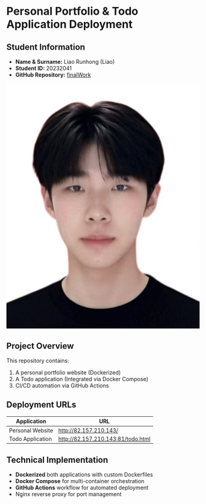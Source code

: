 # Personal Portfolio & Todo Application Deployment

## Student Information
- **Name & Surname:** Liao Runhong (Liao)  
- **Student ID:** 20232041  
- **GitHub Repository:** [finalWork](https://github.com/notvalley232/finalWork)  

![Liao Runhong's Profile Photo](https://github.com/notvalley232/finalWork/blob/main/lrh_profile_html/html/resourse/lrhPhoto.jpg?raw=true)

## Project Overview
This repository contains:
1. A personal portfolio website (Dockerized)
2. A Todo application (Integrated via Docker Compose)
3. CI/CD automation via GitHub Actions

## Deployment URLs
| Application      | URL                                  |
|------------------|--------------------------------------|
| Personal Website | http://82.157.210.143/               |
| Todo Application | http://82.157.210.143:81/todo.html   |

## Technical Implementation
- **Dockerized** both applications with custom Dockerfiles
- **Docker Compose** for multi-container orchestration
- **GitHub Actions** workflow for automated deployment
- Nginx reverse proxy for port management
